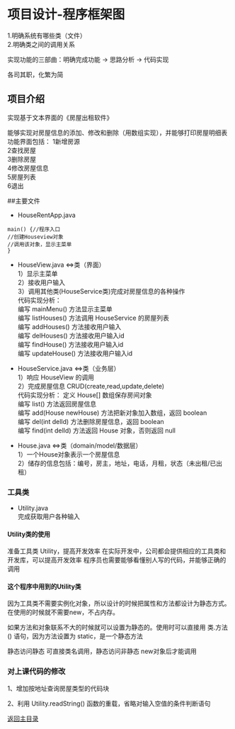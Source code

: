 # 项目设计-程序框架图  
1.明确系统有哪些类（文件）  
2.明确类之间的调用关系

实现功能的三部曲：明确完成功能 -> 思路分析 -> 代码实现

各司其职，化繁为简

## 项目介绍
实现基于文本界面的《房屋出租软件》

能够实现对房屋信息的添加、修改和删除（用数组实现），并能够打印房屋明细表  
功能界面包括：
1新增房源  
2查找房屋  
3删除房屋  
4修改房屋信息  
5房屋列表  
6退出


##主要文件
- HouseRentApp.java
```
main() {//程序入口
//创建Houseview对象
//调用该对象，显示主菜单
}
```


- HouseView.java <=>类（界面）  
1）显示主菜单  
2）接收用户输入  
3）调用其他类(HouseService类)完成对房屋信息的各种操作  
代码实现分析：  
编写 mainMenu() 方法显示主菜单  
编写 listHouses() 方法调用 HouseService 的房屋列表  
编写 addHouses() 方法接收用户输入  
编写 delHouses() 方法接收用户输入id  
编写 findHouse() 方法接收用户输入id  
编写 updateHouse() 方法接收用户输入id

- HouseService.java <=>类（业务层）  
1）响应 HouseView 的调用  
2）完成房屋信息 CRUD(create,read,update,delete)  
代码实现分析：
定义 House[] 数组保存房间对象  
编写 list() 方法返回房屋信息  
编写 add(House newHouse) 方法把新对象加入数组，返回 boolean  
编写 del(int delId) 方法删除房屋信息，返回 boolean  
编写 find(int delId) 方法返回 House 对象，否则返回 null


- House.java <=>类（domain/model/数据层）  
1）一个House对象表示一个房屋信息  
2）储存的信息包括：编号，房主，地址，电话，月租，状态（未出租/已出租）  

### 工具类
- Utility.java  
完成获取用户各种输入


#### Utility类的使用  
准备工具类 Utility，提高开发效率
在实际开发中，公司都会提供相应的工具类和开发库，可以提高开发效率
程序员也需要能够看懂别人写的代码，并能够正确的调用

#### 这个程序中用到的Utility类
因为工具类不需要实例化对象，所以设计的时候把属性和方法都设计为静态方式。在使用的时候就不需要new，不占内存。

如果方法和对象联系不大的时候就可以设置为静态的。使用时可以直接用 类.方法() 语句，因为方法设置为 static，是一个静态方法

静态访问静态 可直接类名调用，静态访问非静态 new对象后才能调用

### 对上课代码的修改
1、增加按地址查询房屋类型的代码块

2、利用 Utility.readString() 函数的重载，省略对输入空值的条件判断语句

[返回主目录](https://github.com/92rw/Java-Study-Notes/tree/main)
